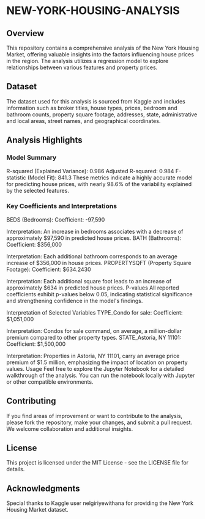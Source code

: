 # NEW-YORK-HOUSING-ANALYSIS
## Overview
This repository contains a comprehensive analysis of the New York Housing Market, offering valuable insights into the factors influencing house prices in the region. The analysis utilizes a regression model to explore relationships between various features and property prices.

## Dataset
The dataset used for this analysis is sourced from Kaggle and includes information such as broker titles, house types, prices, bedroom and bathroom counts, property square footage, addresses, state, administrative and local areas, street names, and geographical coordinates. 

## Analysis Highlights
### Model Summary
R-squared (Explained Variance): 0.986
Adjusted R-squared: 0.984
F-statistic (Model Fit): 841.3
These metrics indicate a highly accurate model for predicting house prices, with nearly 98.6% of the variability explained by the selected features.

### Key Coefficients and Interpretations
BEDS (Bedrooms): Coefficient: -97,590

Interpretation: An increase in bedrooms associates with a decrease of approximately $97,590 in predicted house prices.
BATH (Bathrooms): Coefficient: $356,000

Interpretation: Each additional bathroom corresponds to an average increase of $356,000 in house prices.
PROPERTYSQFT (Property Square Footage): Coefficient: $634.2430

Interpretation: Each additional square foot leads to an increase of approximately $634 in predicted house prices.
P-values
All reported coefficients exhibit p-values below 0.05, indicating statistical significance and strengthening confidence in the model's findings.

Interpretation of Selected Variables
TYPE_Condo for sale: Coefficient: $1,051,000

Interpretation: Condos for sale command, on average, a million-dollar premium compared to other property types.
STATE_Astoria, NY 11101: Coefficient: $1,500,000

Interpretation: Properties in Astoria, NY 11101, carry an average price premium of $1.5 million, emphasizing the impact of location on property values.
Usage
Feel free to explore the Jupyter Notebook for a detailed walkthrough of the analysis. You can run the notebook locally with Jupyter or other compatible environments.

## Contributing
If you find areas of improvement or want to contribute to the analysis, please fork the repository, make your changes, and submit a pull request. We welcome collaboration and additional insights.

## License
This project is licensed under the MIT License - see the LICENSE file for details.

## Acknowledgments
Special thanks to Kaggle user nelgiriyewithana for providing the New York Housing Market dataset.
